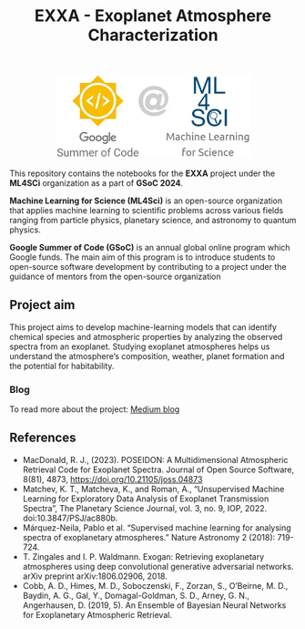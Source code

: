 <h1 align="center">
EXXA - Exoplanet Atmosphere Characterization</br>
</h1>
<div align="center">
</br></div>
<p align="center"><img alt="GSoC Logo" src="img/ml4sci.png" height = 150 ></p>

This repository contains the notebooks for the **EXXA** project under the **ML4SCi** organization as a part of **GSoC 2024**.

**Machine Learning for Science (ML4Sci)** is an open-source organization that applies machine learning to scientific problems across various fields ranging from particle physics, planetary science, and astronomy to quantum physics.

**Google Summer of Code (GSoC)** is an annual global online program which Google funds. The main aim of this program is to introduce students to open-source software development by contributing to a project under the guidance of mentors from the open-source organization

## Project aim
This project aims to develop machine-learning models that can identify chemical species and atmospheric properties by analyzing the observed spectra from an exoplanet. Studying exoplanet atmospheres helps us understand the atmosphere’s composition, weather, planet formation and the potential for habitability.

### Blog
To read more about the project:
[Medium blog](https://medium.com/@shuklag554/exoplanet-atmosphere-characterization-gsoc24-ml4sci-5f78f85faa13)


## References
* MacDonald, R. J., (2023). POSEIDON: A Multidimensional
Atmospheric Retrieval Code for Exoplanet Spectra. Journal of Open
Source Software, 8(81), 4873, https://doi.org/10.21105/joss.04873
* Matchev, K. T., Matcheva, K., and Roman, A., “Unsupervised Machine Learning for Exploratory Data Analysis of Exoplanet Transmission Spectra”, The Planetary Science Journal, vol. 3, no. 9, IOP, 2022. doi:10.3847/PSJ/ac880b.
* Márquez-Neila, Pablo et al. “Supervised machine learning for
analysing spectra of exoplanetary atmospheres.” Nature
Astronomy 2 (2018): 719-724.
* T. Zingales and I. P. Waldmann. Exogan: Retrieving exoplanetary
atmospheres using deep convolutional generative adversarial
networks. arXiv preprint arXiv:1806.02906, 2018.
* Cobb, A. D., Himes, M. D., Soboczenski, F., Zorzan, S., O’Beirne, M.
D., Baydin, A. G., Gal, Y., Domagal-Goldman, S. D., Arney, G. N.,
Angerhausen, D. (2019, 5). An Ensemble of Bayesian Neural
Networks for Exoplanetary Atmospheric Retrieval.
